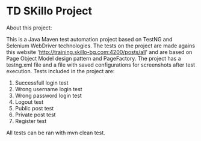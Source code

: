 # TD SKillo Project
 About this project:

This is a Java Maven test automation project based on TestNG and Selenium WebDriver technologies.
The tests on the project are made agains this website 'http://training.skillo-bg.com:4200/posts/all' and are based on Page Object Model design pattern and PageFactory.
The project has a testng.xml file and a file with saved configurations for screenshots after test execution.
Tests included in the project are:
1. Successfull login test
2. Wrong username login test
3. Wrong password login test
4. Logout test
5. Public post test
6. Private post test
7. Register test

All tests can be ran with mvn clean test.
